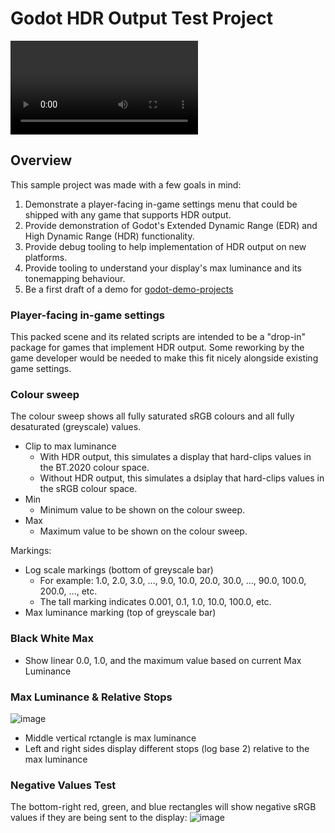 # Godot HDR Output Test Project

![HDR video demonstration of the Godot HDR Output Test Project](./github_assets/godot-hdr-output-test-project.mp4)

## Overview

This sample project was made with a few goals in mind:

1) Demonstrate a player-facing in-game settings menu that could be shipped with any game that supports HDR output.
2) Provide demonstration of Godot's Extended Dynamic Range (EDR) and High Dynamic Range (HDR) functionality.
3) Provide debug tooling to help implementation of HDR output on new platforms.
4) Provide tooling to understand your display's max luminance and its tonemapping behaviour.
5) Be a first draft of a demo for [godot-demo-projects](https://github.com/godotengine/godot-demo-projects)

### Player-facing in-game settings

This packed scene and its related scripts are intended to be a "drop-in" package for games that implement HDR output. Some reworking by the game developer would be needed to make this fit nicely alongside existing game settings.

### Colour sweep

The colour sweep shows all fully saturated sRGB colours and all fully desaturated (greyscale) values.
- Clip to max luminance
  - With HDR output, this simulates a display that hard-clips values in the BT.2020 colour space.
  - Without HDR output, this simulates a dsiplay that hard-clips values in the sRGB colour space.
- Min
  - Minimum value to be shown on the colour sweep.
- Max
  - Maximum value to be shown on the colour sweep.

Markings:
- Log scale markings (bottom of greyscale bar)
  - For example: 1.0, 2.0, 3.0, ..., 9.0, 10.0, 20.0, 30.0, ..., 90.0, 100.0, 200.0, ..., etc.
  - The tall marking indicates 0.001, 0.1, 1.0, 10.0, 100.0, etc.
- Max luminance marking (top of greyscale bar)

### Black White Max
- Show linear 0.0, 1.0, and the maximum value based on current Max Luminance

### Max Luminance & Relative Stops
![image](https://github.com/user-attachments/assets/c7812105-1c7b-4888-8b9d-124dec8235ed)
- Middle vertical rctangle is max luminance
- Left and right sides display different stops (log base 2) relative to the max luminance

### Negative Values Test
The bottom-right red, green, and blue rectangles will show negative sRGB values if they are being sent to the display:
![image](https://github.com/user-attachments/assets/d952d845-b252-4e80-98f4-67717d206a18)
